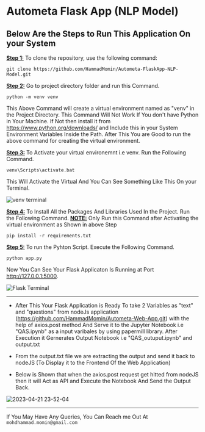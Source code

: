 # Autometa Flask App (NLP Model)

Below Are the Steps to Run This Application On your System
--------------------------------------------------------------------
<ins>**Step 1:**</ins> To clone the repository, use the following command:
```
git clone https://github.com/HammadMomin/Autometa-FlaskApp-NLP-Model.git
```
<ins>**Step 2:**</ins> Go to project directory folder and run this Command.
```
python -m venv venv
```
This Above Command will create a virtual environment named as "venv" in the Project Directory. This Command Will Not Work If You don't have Python in Your Machine. If Not then install it from https://www.python.org/downloads/ and Include this in your System Environment Variables Inside the Path. After This You are Good to run the above command for creating the virtual environment. 

<ins>**Step 3:**</ins> To Activate your virtual environemnt i.e venv. Run the Following Command. 
```
venv\Scripts\activate.bat
```
This Will Activate the Virtual And You Can See Something Like This On your Terminal.

![venv terminal](https://user-images.githubusercontent.com/99894207/233696776-a7000a45-14b3-4d53-b95d-cf4bd6ef1966.png)

<ins>**Step 4:**</ins> To Install All the Packages And Libraries Used In the Project. Run the Following Command. <ins>**NOTE:**</ins> Only Run this Command after Activating the virtual environment as Shown in above Step 
```
pip install -r requirements.txt
```
<ins>**Step 5:**</ins> To run the Pyhton Script. Execute the Following Command.
```
python app.py
```
Now You Can See Your Flask Applicaton Is Running at Port http://127.0.0.1:5000.

![Flask Terminal](https://user-images.githubusercontent.com/99894207/233700006-5de2facb-4b43-4fa8-8c97-70551201e55a.gif)

--------------------------------------------------------------------------------------------------------------------------------

* After This Your Flask Application is Ready To take 2 Variables as "text" and "questions" from nodeJs application (https://github.com/HammadMomin/Autometa-Web-App.git) with the help of axios.post method And Serve it to the Jupyter Notebook i.e "QAS.ipynb" as a input varibales by using papermill library. After Execution it Gernerates Output Notebook i.e "QAS_outuput.ipynb" and output.txt 

* From the output.txt file we are extracting the output and send it back to nodeJS (To Display it to the Frontend Of the Web Application) 

* Below is Shown that when the axios.post request get hitted from nodeJS then it will Act as API and Execute the Notebook And Send the Output Back. 

![2023-04-21 23-52-04](https://user-images.githubusercontent.com/99894207/233710529-aa34bece-1dcd-40d6-8be5-0fbaf36eb72a.gif)

------------------------------------------------------------------------------------------------------------------------------
If You May Have Any Queries, You Can Reach me Out At `mohdhammad.momin@gmail.com`


 

